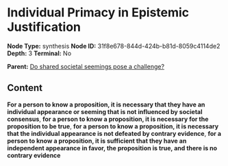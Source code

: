 # Individual Primacy in Epistemic Justification

**Node Type:** synthesis
**Node ID:** 31f8e678-844d-424b-b81d-8059c4114de2
**Depth:** 3
**Terminal:** No

**Parent:** [Do shared societal seemings pose a challenge?](do-shared-societal-seemings-pose-a-challenge.md)

## Content

**For a person to know a proposition, it is necessary that they have an individual appearance or seeming that is not influenced by societal consensus**, **for a person to know a proposition, it is necessary for the proposition to be true**, **for a person to know a proposition, it is necessary that the individual appearance is not defeated by contrary evidence**, **for a person to know a proposition, it is sufficient that they have an independent appearance in favor, the proposition is true, and there is no contrary evidence**
